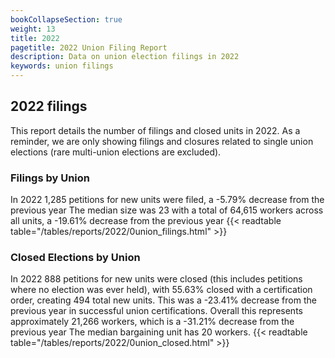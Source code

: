 ```yaml
---
bookCollapseSection: true
weight: 13
title: 2022
pagetitle: 2022 Union Filing Report
description: Data on union election filings in 2022
keywords: union filings
---
```


## 2022 filings

This report details the number of filings and closed units in 2022. As a reminder, we are only showing filings and closures related to single union elections (rare multi-union elections are excluded).

### Filings by Union
In 2022 1,285 petitions for new units were filed, a -5.79% decrease from the previous year The median size was 23 with a total of 64,615 workers across all units, a -19.61% decrease from the previous year
{{< readtable table="/tables/reports/2022/0union_filings.html" >}}

### Closed Elections by Union
In 2022 888 petitions for new units were closed (this includes petitions where no election was ever held), with 55.63% closed with a certification order, creating 494 total new units. This was a -23.41% decrease from the previous year in successful union certifications. Overall this represents approximately 21,266 workers, which is a -31.21% decrease from the previous year The median bargaining unit has 20 workers.
{{< readtable table="/tables/reports/2022/0union_closed.html" >}}
